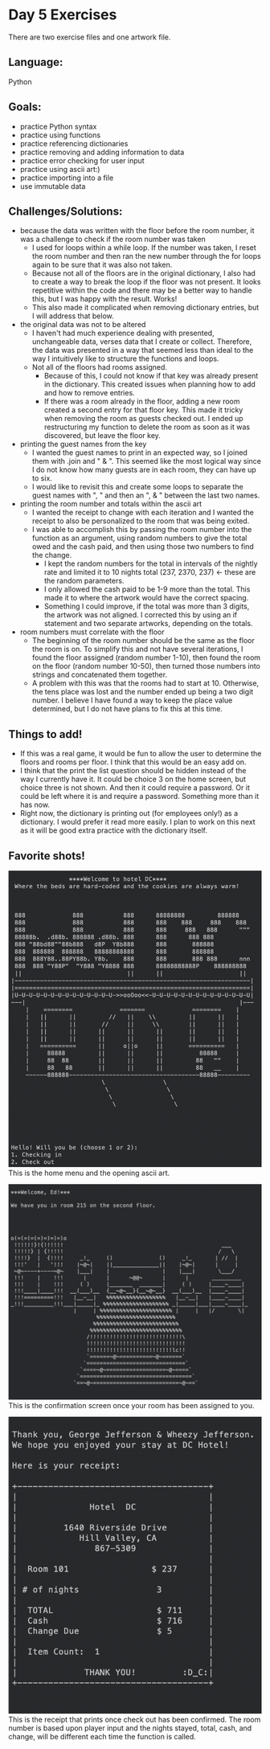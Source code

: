 # Day 5 Exercises

There are two exercise files and one artwork file.

## Language:

Python

## Goals:

- practice Python syntax
- practice using functions
- practice referencing dictionaries
- practice removing and adding information to data
- practice error checking for user input
- practice using ascii art:)
- practice importing into a file
- use immutable data

## Challenges/Solutions:

- because the data was written with the floor before the room number, it was a challenge to check if the room number was taken
  - I used for loops within a while loop. If the number was taken, I reset the room number and then ran the new number through the for loops again to be sure that it was also not taken.
  - Because not all of the floors are in the original dictionary, I also had to create a way to break the loop if the floor was not present. It looks repetitive within the code and there may be a better way to handle this, but I was happy with the result. Works!
  - This also made it complicated when removing dictionary entries, but I will address that below.
- the original data was not to be altered
  - I haven't had much experience dealing with presented, unchangeable data, verses data that I create or collect. Therefore, the data was presented in a way that seemed less than ideal to the way I intuitively like to structure the functions and loops.
  - Not all of the floors had rooms assigned.
    - Because of this, I could not know if that key was already present in the dictionary. This created issues when planning how to add and how to remove entries.
    - If there was a room already in the floor, adding a new room created a second entry for that floor key. This made it tricky when removing the room as guests checked out. I ended up restructuring my function to delete the room as soon as it was discovered, but leave the floor key.
- printing the guest names from the key
  - I wanted the guest names to print in an expected way, so I joined them with .join and " & ". This seemed like the most logical way since I do not know how many guests are in each room, they can have up to six.
  - I would like to revisit this and create some loops to separate the guest names with ", " and then an ", & " between the last two names.
- printing the room number and totals within the ascii art
  - I wanted the receipt to change with each iteration and I wanted the receipt to also be personalized to the room that was being exited.
  - I was able to accomplish this by passing the room number into the function as an argument, using random numbers to give the total owed and the cash paid, and then using those two numbers to find the change.
    - I kept the random numbers for the total in intervals of the nightly rate and limited it to 10 nights total (237, 2370, 237) <- these are the random parameters.
    - I only allowed the cash paid to be 1-9 more than the total. This made it to where the artwork would have the correct spacing.
    - Something I could improve, if the total was more than 3 digits, the artwork was not aligned. I corrected this by using an if statement and two separate artworks, depending on the totals.
- room numbers must correlate with the floor
  - The beginning of the room number should be the same as the floor the room is on. To simplify this and not have several iterations, I found the floor assigned (random number 1-10), then found the room on the floor (random number 10-50), then turned those numbers into strings and concatenated them together.
  - A problem with this was that the rooms had to start at 10. Otherwise, the tens place was lost and the number ended up being a two digit number. I believe I have found a way to keep the place value determined, but I do not have plans to fix this at this time.

## Things to add!

- If this was a real game, it would be fun to allow the user to determine the floors and rooms per floor. I think that this would be an easy add on.
- I think that the print the list question should be hidden instead of the way I currently have it. It could be choice 3 on the home screen, but choice three is not shown. And then it could require a password. Or it could be left where it is and require a password. Something more than it has now.
- Right now, the dictionary is printing out (for employees only!) as a dictionary. I would prefer it read more easily. I plan to work on this next as it will be good extra practice with the dictionary itself.

## Favorite shots!

![Opening Screen with Ascii Art and main menu](images/Opening.jpg)
This is the home menu and the opening ascii art.

![Check-in confirmation with Ascii Art](images/room.jpg)
This is the confirmation screen once your room has been assigned to you.

![Check-out receipt](images/Receipt.jpg)
This is the receipt that prints once check out has been confirmed. The room number is based upon player input and the nights stayed, total, cash, and change, will be different each time the function is called.
